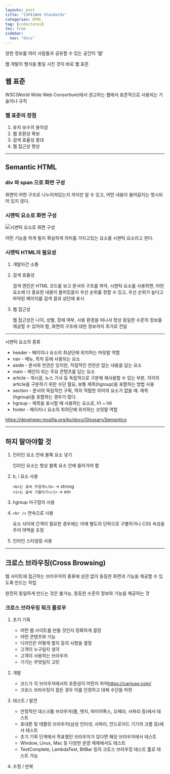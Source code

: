 ```yaml
---
layouts: post
title: "[UFA]Web Standards"
categories: HTML
tag: [codestates]
toc: true
sidebar:
  nav: "docs"
---
```


양한 정보를 여러 사람들과 공유할 수 있는 공간이 ‘웹’

웹 개발의 형식을 통일 시킨 것이 바로 웹 표준

## 웹 표준

W3C(World Wide Web Consortium)에서 권고하는 웹에서 표준적으로 사용되는 기술이나 규칙

### 웹 표준의 장점

1. 유지 보수의 용이성
2. 웹 호환성 확보
3. 검색 효율성 증대
4. 웹 접근성 향상

---

## Semantic HTML

### div 와 span 으로 화면 구성

화면이 어떤 구조로 나누어져있는지 까지만 알 수 있고, 어떤 내용이 들어갈지는 명시되어 있지 않다.

### 시맨틱 요소로 화면 구성

<html>
    <img src= "https://s3.ap-northeast-2.amazonaws.com/urclass-images/Auk-kv7mH-RiTFe1NG92V-1657000637391.png" alt="시맨틱 요소로 화면 구성">
</html><br/>

어떤 기능을 하게 될지 확실하게 의미를 가지고있는 요소를 시맨틱 요소라고 한다.

### 시맨틱 HTML의 필요성

1. 개발자간 소통
2. 검색 효율성

   검색 엔진은 HTML 코드를 보고 문서의 구조를 파악, 시맨틱 요소를 사용하면, 어떤 요소에 더 중요한 내용이 들어있을지 우선 순위를 정할 수 있고, 우선 순위가 높다고 파악된 페이지를 검색 결과 상단에 표시

3. 웹 접근성

   웹 접근성은 나이, 성별, 장애 여부, 사용 환경을 떠나서 항상 동일한 수준의 정보를 제공할 수 있어야 함, 화면의 구조에 대한 정보까지 추가로 전달

---

시맨틱 요소의 종류

- header - 페이지나 요소의 최상단에 위치하는 머릿말 역할
- nav - 메뉴, 목차 등에 사용되는 요소
- aside - 문서와 연관은 있지만, 직접적인 연관은 없는 내용을 담는 요소
- main - 메인이 되는 주요 콘텐츠를 담는 요소
- article - 게시글, 뉴스 기사 등 독립적으로 구분해 재사용할 수 있는 부분, 각각의 article을 구분하기 위한 수단 필요, 보통 제목(hgroup)을 포함하는 방법 사용
- section - 문서의 독립적인 구획, 딱히 적합한 의미의 요소가 없을 때. 제목(hgroup)을 포함하는 경우가 많다.
- hgroup - 제목을 표시할 때 사용하는 요소로, h1 ~ h6
- footer - 페이지나 요소의 최하단에 위치하는 꼬릿말 역할

<https://developer.mozilla.org/ko/docs/Glossary/Semantics>

---

## 하지 말아야할 것

1. 인라인 요소 안에 블록 요소 넣기

   인라인 요소는 항상 블록 요소 안에 들어가야 함

2. b, i 요소 사용

   `<b>는 글씨 두껍게</b>` -> strong<br/>
   `<i>는 글씨 기울이기</i>` -> em

3. hgroup 마구잡이 사용

4. `<br />` 연속으로 사용

   요소 사이에 간격이 필요한 경우에는 아예 별도의 단락으로 구별하거나 CSS 속성을 주어 여백을 조정

5. 인라인 스타일링 사용

---

## 크로스 브라우징(Cross Browsing)

웹 사이트에 접근하는 브라우저의 종류에 상관 없이 동등한 화면과 기능을 제공할 수 있도록 만드는 작업

완전히 동일하게 만드는 것은 불가능, 동등한 수준의 정보와 기능을 제공하는 것

### 크로스 브라우징 워크 플로우

1. 초기 기획

   - 어떤 웹 사이트를 만들 것인지 정확하게 결정
   - 어떤 콘텐츠와 기능
   - 디자인은 어떻게 할지 등의 사항을 결정
   - 고객이 누구일지 생각
   - 고객이 사용하는 브라우저
   - 기기는 무엇일지 고민

2. 개발

   - 코드가 각 브라우저에서의 호환성이 어떤지 파악<https://caniuse.com/>
   - 크로스 브라우징이 힘든 경우 이를 인정하고 대체 수단을 마련

3. 테스트 / 발견

   - 안정적인 데스크톱 브라우저(롬, 엣지, 파이어폭스, 오페라, 사파리 등)에서 테스트
   - 휴대폰 및 태플릿 브라우저(삼성 인터넷, 사파리, 안드로이드 기기의 크롬 등)에서 테스트
   - 초기 기획 단계에서 목표했던 브라우저가 있다면 해당 브라우저에서 테스트
   - Window, Linux, Mac 등 다양한 운영 체제에서도 테스트
   - TestComplete, LambdaTest, BitBar 등의 크로스 브라우징 테스트 툴로 테스트 가능

4. 수정 / 반복
